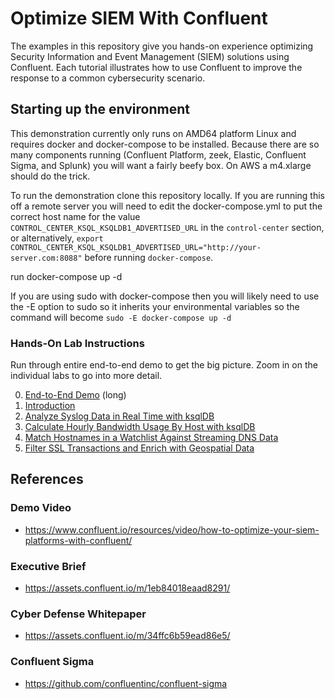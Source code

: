 # Optimize SIEM With Confluent

The examples in this repository give you hands-on experience optimizing Security Information and Event Management (SIEM)
solutions using Confluent. Each tutorial illustrates how to use Confluent to improve the response to a common 
cybersecurity scenario.

## Starting up the environment

This demonstration currently only runs on AMD64 platform Linux and requires docker and docker-compose to be installed.
Because there are so many components running (Confluent Platform, zeek, Elastic, Confluent Sigma, and Splunk) you will 
want a fairly beefy box.  On AWS a m4.xlarge should do the trick.

To run the demonstration clone this repository locally. If you are running this off a remote server you will need to 
edit the docker-compose.yml to put the correct host name for the value `CONTROL_CENTER_KSQL_KSQLDB1_ADVERTISED_URL` 
in the `control-center` section, or alternatively, `export CONTROL_CENTER_KSQL_KSQLDB1_ADVERTISED_URL="http://your-server.com:8088"`
before running `docker-compose`.

run docker-compose up -d

If you are using sudo with docker-compose then you will likely need to use the -E option to sudo so it inherits your 
environmental variables so the command will become ```sudo -E docker-compose up -d```

### Hands-On Lab Instructions

Run through entire end-to-end demo to get the big picture. Zoom in on the individual labs to go into more detail.

0. [End-to-End Demo](./instructions/00-executive-demo.md) (long)
1. [Introduction](./instructions/01-introduction.md)
2. [Analyze Syslog Data in Real Time with ksqlDB](./instructions/02-syslog.md)
3. [Calculate Hourly Bandwidth Usage By Host with ksqlDB](./instructions/03-bandwidth.md)
4. [Match Hostnames in a Watchlist Against Streaming DNS Data](./instructions/04-watchlist.md)
5. [Filter SSL Transactions and Enrich with Geospatial Data](./instructions/05-ssl.md)

## References

### Demo Video

- https://www.confluent.io/resources/video/how-to-optimize-your-siem-platforms-with-confluent/

### Executive Brief

- https://assets.confluent.io/m/1eb84018eaad8291/

### Cyber Defense Whitepaper

- https://assets.confluent.io/m/34ffc6b59ead86e5/

### Confluent Sigma

- https://github.com/confluentinc/confluent-sigma


